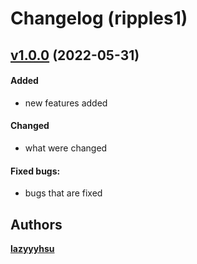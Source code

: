 # Changelog (ripples1)

## [v1.0.0](/view/ripples1/1.0.0) (2022-05-31)
#### Added
- new features added

#### Changed
- what were changed

#### Fixed bugs:
- bugs that are fixed

## Authors
**[lazyyyhsu](https://github.com/lazy1106)**
